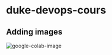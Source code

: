 # duke-devops-cours

## Adding images
![google-colab-image](https://user-images.githubusercontent.com/20122185/137622295-69b58b7c-1363-4afe-938b-43dc413664a7.png)
